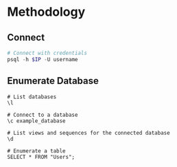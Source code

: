 # Methodology

## Connect

```powershell
# Connect with credentials
psql -h $IP -U username
```

## Enumerate Database

```mysql
# List databases
\l

# Connect to a database
\c example_database

# List views and sequences for the connected database
\d

# Enumerate a table
SELECT * FROM "Users";
```
